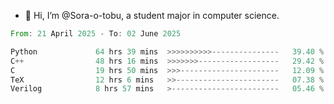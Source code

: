 - 👋 Hi, I’m @Sora-o-tobu, a student major in computer science.

<!--START_SECTION:waka-->

```rust
From: 21 April 2025 - To: 02 June 2025

Python             64 hrs 39 mins  >>>>>>>>>>---------------   39.40 %
C++                48 hrs 16 mins  >>>>>>>------------------   29.42 %
C                  19 hrs 50 mins  >>>----------------------   12.09 %
TeX                12 hrs 6 mins   >>-----------------------   07.38 %
Verilog            8 hrs 57 mins   >------------------------   05.46 %
```

<!--END_SECTION:waka-->

<!---
<img align='center' src='https://raw.githubusercontent.com/Sora-o-tobu/Sora-o-tobu/main/OneLastSora.png' width='410px'>
--->
<!---
Sora-o-tobu/Sora-o-tobu is a ✨ special ✨ repository because its `README.md` (this file) appears on your GitHub profile.
You can click the Preview link to take a look at your changes.
--->
